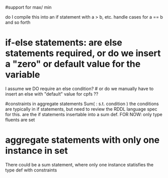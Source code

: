 #support for max/ min

do I compile this into an if statement with a > b, etc. 
handle cases for a == b and so forth

# if-else statements: are else statements required, or do we insert a "zero" or default value for the variable

I assume we DO require an else condition?
            # or do we manually have to insert an else with "default" value for cpfs ??
            

#constraints in aggregate statements 
Sum( <set def> : s.t. condition )
the conditions are typically in if statements, but need to review the RDDL language spec for this. 
are the if statements insertable into a sum def. FOR NOW: only type fluents are set

# aggregate statements with only one instance in set
There could be a sum statement, where only one instance statisfies the type def with constraints
